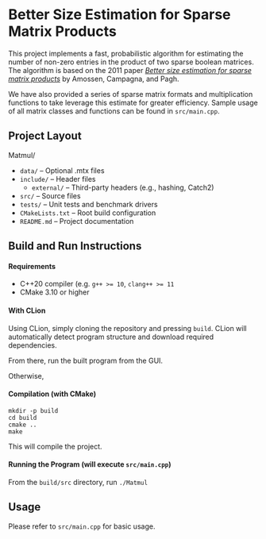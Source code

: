 # Better Size Estimation for Sparse Matrix Products

This project implements a fast, probabilistic algorithm for estimating the number of non-zero entries in the product of two sparse boolean matrices. The algorithm is based on the 2011 paper [*Better size estimation for sparse matrix products*](https://arxiv.org/abs/1006.4173) by Amossen, Campagna, and Pagh.

We have also provided a series of sparse matrix formats and multiplication functions to take leverage this estimate for greater efficiency. Sample usage of all matrix classes and functions can be found in `src/main.cpp`.

## Project Layout
Matmul/ 
- `data/` – Optional .mtx files
- `include/` – Header files
  - `external/` – Third-party headers (e.g., hashing, Catch2)
- `src/` – Source files
- `tests/` – Unit tests and benchmark drivers
- `CMakeLists.txt` – Root build configuration
- `README.md` – Project documentation

## Build and Run Instructions

#### Requirements
- C++20 compiler (e.g. `g++ >= 10`, `clang++ >= 11`
- CMake 3.10 or higher

#### With CLion
Using CLion, simply cloning the repository and pressing `build`. CLion will automatically detect program structure and download required dependencies.

From there, run the built program from the GUI.

Otherwise,

#### Compilation (with CMake)
```
mkdir -p build
cd build
cmake ..
make
```
This will compile the project.

#### Running the Program (will execute `src/main.cpp`)
From the `build/src` directory, run `./Matmul`

## Usage
Please refer to `src/main.cpp` for basic usage. 
